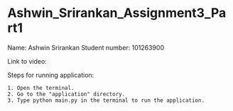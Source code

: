 # Ashwin_Srirankan_Assignment3_Part1
Name: Ashwin Srirankan
Student number: 101263900

Link to video:

Steps for running application:

    1. Open the terminal.
    2. Go to the "application" directory.
    3. Type python main.py in the terminal to run the application.
